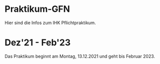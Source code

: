 # Praktikum-GFN
Hier sind die Infos zum IHK Pflichtpraktikum.

# Dez'21 - Feb'23
Das Praktikum beginnt am Montag, 13.12.2021 und geht bis Februar 2023.

